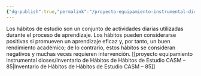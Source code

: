 ```yaml
---
{"dg-publish":true,"permalink":"/proyecto-equipamiento-instrumental-dioses/evaluacion-del-aprendizaje-autonomo/"}
---
```


Los hábitos de estudio son un conjunto de actividades diarias utilizadas durante el proceso de aprendizaje. Los hábitos pueden considerarse positivas si promueven un aprendizaje eficaz y, por tanto, un buen rendimiento académico; de lo contrario, estos hábitos se consideran negativos y muchas veces requieren intervención. 
[[proyecto equipamiento instrumental dioses/Inventario de Hábitos de Hábitos de Estudio CASM – 85\|Inventario de Hábitos de Hábitos de Estudio CASM – 85]]